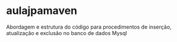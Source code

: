 # aulajpamaven
 Abordagem e estrutura do código para procedimentos de inserção, atualização e exclusão no banco de dados Mysql
